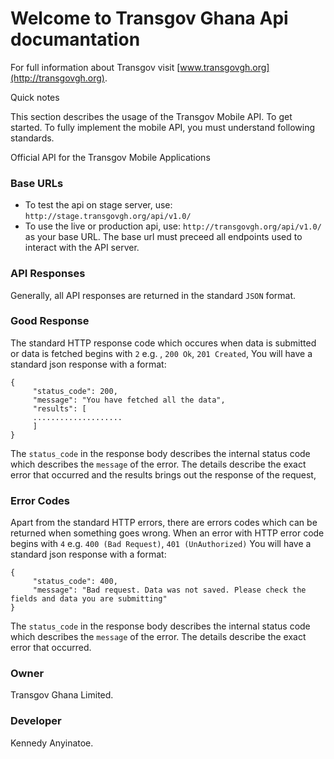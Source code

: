 # Welcome to Transgov Ghana Api documantation

For full information about Transgov visit [www.transgovgh.org](http://transgovgh.org).

Quick notes

This section describes the usage of the Transgov Mobile API. To get started. To fully implement the mobile API, you must understand following standards.

Official API for the Transgov Mobile Applications

### Base URLs

 - To test the api on stage server, use: ``http://stage.transgovgh.org/api/v1.0/``
 - To use the live or production api, use: ``http://transgovgh.org/api/v1.0/`` as your base URL. The base url must preceed all endpoints used to interact with the API server.


### API Responses

Generally, all API responses are returned in the standard `JSON` format.

### Good Response

The standard HTTP response code which occures when data is submitted or data is fetched begins with `2` e.g. , `200 Ok`, `201 Created`, You will have a standard json response with a format:

    {
         "status_code": 200,
         "message": "You have fetched all the data",
         "results": [
         ....................
         ]
    }

The ``status_code`` in the response body describes the internal status code which describes the `message` of the error. The details describe the exact error that occurred and the results brings out the response of the request,


### Error Codes

Apart from the standard HTTP errors, there are errors codes which can be returned when something goes wrong. When an error with HTTP error code begins with `4` e.g. `400 (Bad Request)`, `401 (UnAuthorized)` You will have a standard json response with a format:

    {
         "status_code": 400,
         "message": "Bad request. Data was not saved. Please check the fields and data you are submitting"
    }

The ``status_code`` in the response body describes the internal status code which describes the `message` of the error. The details describe the exact error that occurred.

### Owner

Transgov Ghana Limited.

### Developer

Kennedy Anyinatoe.
